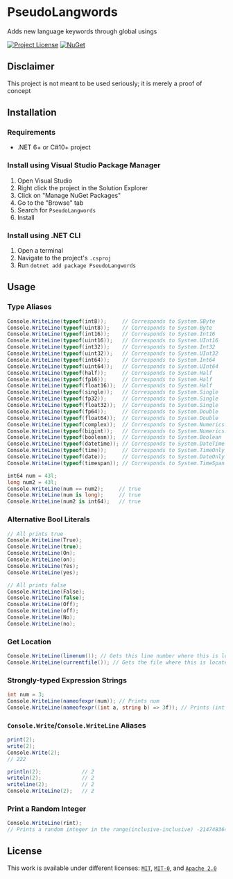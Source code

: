 # PseudoLangwords
Adds new language keywords through global usings

[![Project License](https://img.shields.io/badge/license-MIT%20OR%20MIT--0%20OR%20Apache--2.0-green?style=flat-square "License")](https://github.com/Arthri/PseudoLangwords#License) [![NuGet](https://img.shields.io/nuget/v/PseudoLangwords?style=flat-square "Latest NuGet Release")](https://www.nuget.org/packages/PseudoLangwords/latest)

## Disclaimer
This project is not meant to be used seriously; it is merely a proof of concept

## Installation

### Requirements
- .NET 6+ or C#10+ project

### Install using Visual Studio Package Manager
1. Open Visual Studio
1. Right click the project in the Solution Explorer
1. Click on "Manage NuGet Packages"
1. Go to the "Browse" tab
1. Search for `PseudoLangwords`
1. Install

### Install using .NET CLI
1. Open a terminal
1. Navigate to the project's `.csproj`
1. Run `dotnet add package PseudoLangwords`

## Usage

### Type Aliases
```cs
Console.WriteLine(typeof(int8));     // Corresponds to System.SByte
Console.WriteLine(typeof(uint8));    // Corresponds to System.Byte
Console.WriteLine(typeof(int16));    // Corresponds to System.Int16
Console.WriteLine(typeof(uint16));   // Corresponds to System.UInt16
Console.WriteLine(typeof(int32));    // Corresponds to System.Int32
Console.WriteLine(typeof(uint32));   // Corresponds to System.UInt32
Console.WriteLine(typeof(int64));    // Corresponds to System.Int64
Console.WriteLine(typeof(uint64));   // Corresponds to System.UInt64
Console.WriteLine(typeof(half));     // Corresponds to System.Half
Console.WriteLine(typeof(fp16));     // Corresponds to System.Half
Console.WriteLine(typeof(float16));  // Corresponds to System.Half
Console.WriteLine(typeof(single));   // Corresponds to System.Single
Console.WriteLine(typeof(fp32));     // Corresponds to System.Single
Console.WriteLine(typeof(float32));  // Corresponds to System.Single
Console.WriteLine(typeof(fp64));     // Corresponds to System.Double
Console.WriteLine(typeof(float64));  // Corresponds to System.Double
Console.WriteLine(typeof(complex));  // Corresponds to System.Numerics.Complex
Console.WriteLine(typeof(bigint));   // Corresponds to System.Numerics.BigInteger
Console.WriteLine(typeof(boolean));  // Corresponds to System.Boolean
Console.WriteLine(typeof(datetime)); // Corresponds to System.DateTime
Console.WriteLine(typeof(time));     // Corresponds to System.TimeOnly
Console.WriteLine(typeof(date));     // Corresponds to System.DateOnly
Console.WriteLine(typeof(timespan)); // Corresponds to System.TimeSpan

int64 num = 43l;
long num2 = 43l;
Console.WriteLine(num == num2);     // true
Console.WriteLine(num is long);     // true
Console.WriteLine(num2 is int64);   // true
```

### Alternative Bool Literals
```cs
// All prints true
Console.WriteLine(True);
Console.WriteLine(true);
Console.WriteLine(On);
Console.WriteLine(on);
Console.WriteLine(Yes);
Console.WriteLine(yes);

// All prints false
Console.WriteLine(False);
Console.WriteLine(false);
Console.WriteLine(Off);
Console.WriteLine(off);
Console.WriteLine(No);
Console.WriteLine(no);
```

### Get Location
```cs
Console.WriteLine(linenum()); // Gets this line number where this is located
Console.WriteLine(currentfile()); // Gets the file where this is located
```

### Strongly-typed Expression Strings
```cs
int num = 3;
Console.WriteLine(nameofexpr(num)); // Prints num
Console.WriteLine(nameofexpr((int a, string b) => 3f)); // Prints (int a, string b) => 3f
```

### `Console.Write`/`Console.WriteLine` Aliases
```cs
print(2);
write(2);
Console.Write(2);
// 222

println(2);             // 2
writeln(2);             // 2
writeline(2);           // 2
Console.WriteLine(2);   // 2
```

### Print a Random Integer
```cs
Console.WriteLine(rint);
// Prints a random integer in the range(inclusive-inclusive) -2147483648..2147483647
```

## License
This work is available under different licenses: [`MIT`][MIT], [`MIT-0`][MIT-0], and [`Apache 2.0`][Apache_2.0]

[MIT]: https://github.com/Arthri/PseudoLangwords/blob/931af1b9f14a418af99f80d5b6b983dfaf70fa60/LICENSE-MIT
[MIT-0]: https://github.com/Arthri/PseudoLangwords/blob/931af1b9f14a418af99f80d5b6b983dfaf70fa60/LICENSE
[Apache_2.0]: https://github.com/Arthri/PseudoLangwords/blob/931af1b9f14a418af99f80d5b6b983dfaf70fa60/LICENSE-Apache_2.0
